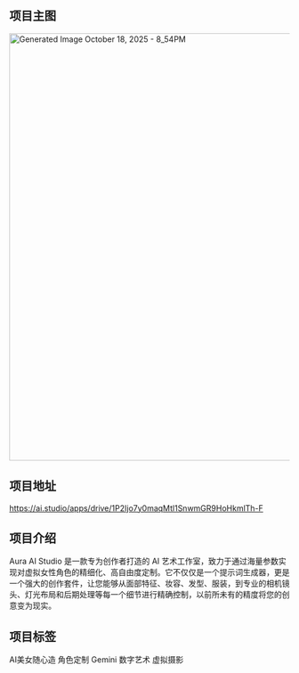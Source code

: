 ## 项目主图
<img width="1344" height="768" alt="Generated Image October 18, 2025 - 8_54PM" src="https://github.com/user-attachments/assets/16208ac2-b725-48e1-a231-dc1542d3371c" />

## 项目地址
https://ai.studio/apps/drive/1P2Ijo7y0maqMtl1SnwmGR9HoHkmlTh-F 

## 项目介绍
Aura AI Studio 是一款专为创作者打造的 AI 艺术工作室，致力于通过海量参数实现对虚拟女性角色的精细化、高自由度定制。它不仅仅是一个提示词生成器，更是一个强大的创作套件，让您能够从面部特征、妆容、发型、服装，到专业的相机镜头、灯光布局和后期处理等每一个细节进行精确控制，以前所未有的精度将您的创意变为现实。

## 项目标签
AI美女随心造
角色定制
Gemini
数字艺术
虚拟摄影
